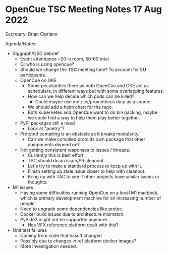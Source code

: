 # OpenCue TSC Meeting Notes 17 Aug 2022

Secretary: Brian Cipriano

Agenda/Notes:

* Siggraph/OSD debrief
    * Event attendance ~20 in room, 50-60 total
    * Q: who is using opencue?
    * Should we change the TSC meeting time? To account for EU participants.
    * OpenCue on GKE
        * Some peculiarities there as both OpenCue and GKE act as schedulers, in different ways but with some
          overlapping features.
        * How can we help decide which pods can be killed?
            * Could maybe use metrics/prometheus data as a source.
        * We should add a helm chart for the repo.
        * Both kubernetes and OpenCue want to do bin packing, maybe we could find a way to help them play better
          together.
    * PyPI packages still a need
        * Look at "poetry"?
    * Protobuf compiling is an obstacle as it breaks modularity.
        * Can we make compiled proto its own package that other components depend on?
    * Not getting consistent responses to issues / threads.
        * Currently this is best effort.
        * TSC should do an issue/PR cleanout.
        * Let's try to make a standard process to keep up with it.
        * Finish setting up stale issue closer to help with cleanout.
        * Bring up with TAC to see if other projects have similar issues or thoughts.
* M1 issues
    * Having some difficulties running OpenCue on a local M1 macbook, which is primary development machine for an
      increasing number of people.
    * Need to upgrade some dependencies like protoc.
    * Docker build issues due to architecture mismatch.
    * PySide2 might not be supported anymore.
        * Has VFX reference platform dealt with this?
* Unit test failures
    * Coming from code that hasn't changed
    * Possibly due to changes in ref platform docker images?
    * More investigation needed.
